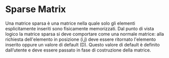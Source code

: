 # Sparse Matrix
Una matrice sparsa è una matrice nella quale solo gli elementi esplicitamente inseriti sono fisicamente memorizzati. Dal punto di vista logico la matrice sparsa si deve comportare come una normale matrice: alla richiesta dell'elemento in posizione (i,j) deve essere ritornato l'elemento inserito oppure un valore di default (D). Questo valore di default è definito dall’utente e deve essere passato in fase di costruzione della matrice.

